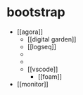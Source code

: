 # bootstrap
- [[agora]]
	- [[digital garden]]
	- [[logseq]]
	-
	-
	- [[vscode]]
		- [[foam]]
- [[monitor]]
